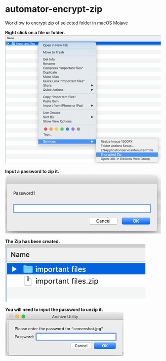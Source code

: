 # automator-encrypt-zip  
  
Workflow to encrypt zip of selected folder in macOS Mojave

**Right click on a file or folder.**
![Step 1](/doc/step-1.png)

**Input a password to zip it.**
![Step 2](/doc/step-2.png)

**The Zip has been created.**<br />
![Step 3](/doc/step-3.png)

**You will need to input the password to unzip it.**<br />
![Step 4](/doc/step-4.png)
